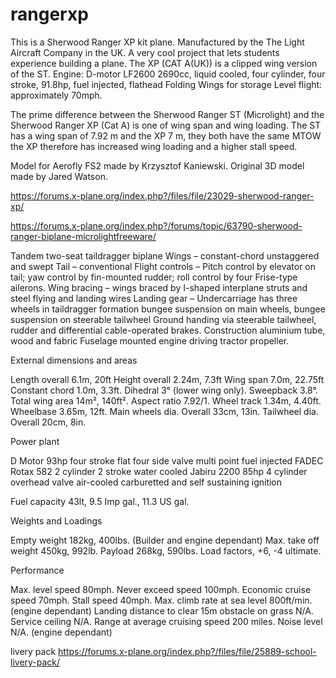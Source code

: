 # rangerxp
This is a Sherwood Ranger XP kit plane. Manufactured by the The Light Aircraft Company in the UK. A very cool project that lets students experience building a plane. The XP (CAT A(UK)) is a clipped wing version of the ST. Engine: D-motor LF2600 2690cc, liquid cooled, four cylinder, four stroke, 91.8hp, fuel injected, flathead Folding Wings for storage Level flight: approximately 70mph.

The prime difference between the Sherwood Ranger ST (Microlight) and the Sherwood Ranger XP (Cat A) is one of wing span and wing loading. The ST has a wing span of 7.92 m and the XP 7 m, they both have the same MTOW the XP therefore has increased wing loading and a higher stall speed.

Model for Aerofly FS2 made by Krzysztof Kaniewski. 
Original 3D model made by Jared Watson.

https://forums.x-plane.org/index.php?/files/file/23029-sherwood-ranger-xp/

https://forums.x-plane.org/index.php?/forums/topic/63790-sherwood-ranger-biplane-microlightfreeware/

Tandem two-seat taildragger biplane
 Wings – constant-chord unstaggered and swept
 Tail – conventional
 Flight controls – Pitch control by elevator on tail; yaw control by fin-mounted rudder; roll control by four Frise-type ailerons.
 Wing bracing – wings braced by I-shaped interplane struts and steel flying and landing wires
 Landing gear – Undercarriage has three wheels in taildragger formation bungee suspension on main wheels, bungee suspension on steerable tailwheel
 Ground handing via steerable tailwheel, rudder and differential cable-operated brakes.
 Construction aluminium tube, wood and fabric
 Fuselage mounted engine driving tractor propeller.


External dimensions and areas

Length overall 6.1m, 20ft
 Height overall 2.24m, 7.3ft
 Wing span 7.0m, 22.75ft
 Constant chord 1.0m, 3.3ft.
 Dihedral 3° (lower wing only).
 Sweepback 3.8°.
 Total wing area 14m², 140ft².
Aspect ratio 7.92/1.
 Wheel track 1.34m, 4.40ft.
 Wheelbase 3.65m, 12ft.
 Main wheels dia. Overall 33cm, 13in.
 Tailwheel dia. Overall 20cm, 8in.


Power plant

D Motor 93hp four stroke flat four side valve multi point fuel injected FADEC
 Rotax 582 2 cylinder 2 stroke water cooled
 Jabiru 2200 85hp 4 cylinder overhead valve air-cooled carburetted and self sustaining ignition

Fuel capacity 43lt, 9.5 Imp gal., 11.3 US gal.

Weights and Loadings

Empty weight 182kg, 400lbs. (Builder and engine dependant)
 Max. take off weight 450kg, 992lb. Payload 268kg, 590lbs.
 Load factors, +6, -4 ultimate.


Performance

Max. level speed 80mph.
 Never exceed speed 100mph.
 Economic cruise speed 70mph.
 Stall speed 40mph.
 Max. climb rate at sea level 800ft/min. (engine dependant)
 Landing distance to clear 15m obstacle on grass N/A.
 Service ceiling N/A.
 Range at average cruising speed 200 miles.
 Noise level N/A. (engine dependant)

livery pack https://forums.x-plane.org/index.php?/files/file/25889-school-livery-pack/